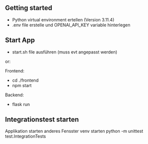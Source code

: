 ## Getting started

- Python virtual environment ertellen (Version 3.11.4)
- .env file erstelle und OPENAI_API_KEY variable hinterlegen

## Start App

- start.sh file ausführen (muss evt angepasst werden)

or:

Frontend: 
- cd ./frontend
- npm start

Backend:
- flask run

## Integrationstest starten
Applikation starten
anderes Fensster
venv starten
python -m unittest test.IntegrationTests
